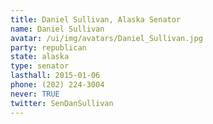 ```yaml
---
title: Daniel Sullivan, Alaska Senator
name: Daniel Sullivan
avatar: /ui/img/avatars/Daniel_Sullivan.jpg
party: republican
state: alaska
type: senator
lasthall: 2015-01-06
phone: (202) 224-3004
never: TRUE
twitter: SenDanSullivan ‏
---
```

